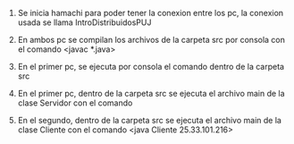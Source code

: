 1) Se inicia hamachi para poder tener la conexion entre los pc, la conexion usada se llama IntroDistribuidosPUJ

2) En ambos pc se compilan los archivos de la carpeta src por consola con el comando <javac *.java> 

3) En el primer pc, se ejecuta por consola el comando <rmiregistry> dentro de la carpeta src

4) En el primer pc, dentro de la carpeta src se ejecuta el archivo main de la clase Servidor con el comando <java Servidor>

5) En el segundo, dentro de la carpeta src se ejecuta el archivo main de la clase Cliente con el comando <java Cliente 25.33.101.216>

